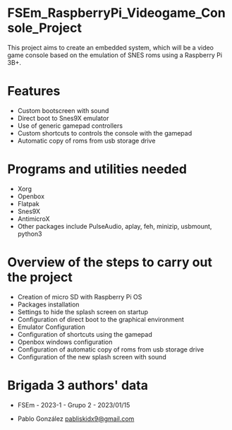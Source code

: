 # FSEm_RaspberryPi_Videogame_Console_Project

This project aims to create an embedded system, which will be a video game console based on the emulation of SNES roms using a Raspberry Pi 3B+.

# Features

* Custom bootscreen with sound
* Direct boot to Snes9X emulator
* Use of generic gamepad controllers
* Custom shortcuts to controls the console with the gamepad
* Automatic copy of roms from usb storage drive

# Programs and utilities needed

  * Xorg
  * Openbox
  * Flatpak 
  * Snes9X
  * AntimicroX
  * Other packages include PulseAudio, aplay, feh, minizip, usbmount, python3
  
  # Overview of the steps to carry out the project
  
  * Creation of micro SD with Raspberry Pi OS
  * Packages installation
  * Settings to hide the splash screen on startup 
  * Configuration of direct boot to the graphical environment
  * Emulator Configuration
  * Configuration of shortcuts using the gamepad
  * Openbox windows configuration
  * Configuration of automatic copy of roms from usb storage drive
  * Configuration of the new splash screen with sound
  
  # Brigada 3 authors' data
  
  * FSEm - 2023-1 - Grupo 2 - 2023/01/15
  
  - Pablo González    pabliskidx9@gmail.com
